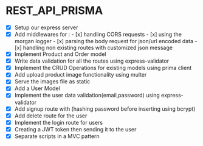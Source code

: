 # REST_API_PRISMA
- [x] Setup our express server
- [x] Add middlewares for :
        - [x] handling CORS requests
        - [x] using the morgan logger
        - [x] parsing the body request for json/url encoded data
        - [x] handling non existing routes with customized json message
- [x] Implement Product and Order model
- [x] Write data validation for all the routes using express-validator
- [x] Implement the CRUD Operations for existing models using prima client
- [x] Add upload product image functionality using multer
- [x] Serve the images file as static
- [x] Add a User Model
- [x] Implement the user data validation(email,password) using express-validator
- [x] Add signup route with (hashing password before inserting using bcrypt)
- [x] Add delete route for the user
- [x] Implement the login route for users
- [x] Creating a JWT token then sending it to the user
- [x] Separate scripts in a MVC pattern
